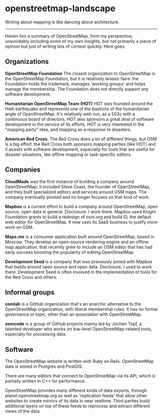 # openstreetmap-landscape

Writing about mapping is like dancing about architecture.

---

Herein lies a summary of OpenStreetMap, from my perspective, unavoidably including some of my own insights, but not primarily a piece of opinion but just of writing lots of context quickly. Here goes.

## Organizations

**OpenStreetMap Foundation** The closest organization to OpenStreetMap is the OpenStreetMap Foundation, but it is relatively laissez-faire: the Foundation holds the trademark, manages 'working groups' and helps manage the membership. The Foundation does not directly support any software development.

**Humanitarian OpenStreetMap Team (HOT)** HOT was founded around the Haiti earthquake and represents one of the bastions of the humanitarian angle of OpenStreetMap. It's relatively well-run, as a 503c with a continuous board of directors. HOT also sponsors a great deal of software development in the service of its efforts. HOT is very interested in the "mapping party" idea, and mapping as a response to disasters.

**American Red Cross**: The Red Cross does a lot of different things, but OSM is a big effort: the Red Cross both sponsors mapping parties (like HOT) and it assists with software development, especially for tools that are useful for disaster situations, like offline mapping or task-specific editors.

## Companies

**CloudMade** was the first instance of building a company around OpenStreetMap: it included Steve Coast, the founder of OpenStreetMap, and they built specialized editors and services around OSM maps. The company eventually pivoted and no longer focuses on that kind of work.

**Mapbox** is a current effort to build a company around OpenStreetMap, open source, open data in general. Disclosure: I work there. Mapbox used Knight Foundation grants to build a redesign of osm.org and build iD, the default web editor for OpenStreetMap. It now uses its SaaS business to justify more work on OSM.

**Maps.me** is a consumer application built around OpenStreetMap, based in Moscow. They develop an open-source rendering engine and an offline map application, that recently grew to include an OSM editor that has had early success boosting the popularity of editing OpenStreetMap.

**Development Seed** is a company that was previously joined with Mapbox that builds around open source and open data. Disclosure, I used to work there. Development Seed is often involved in the implementation of tools for the Red Cross and others.

## Informal groups

**osmlab** is a GitHub organization that's an anarchic alternative to the OpenStreetMap organization, with liberal membership rules. It has no formal governance or topic, other than an association with OpenStreetMap.

**osmcode** is a group of GitHub projects mainly led by Jochen Topf, a talented developer who works on low-level OpenStreetMap-related tools, especially for processing data.

## Software

The OpenStreetMap website is written with Ruby on Rails. OpenStreetMap data is stored in Postgres and PostGIS.

There are many editors that connect to OpenStreetMap via its API, which is partially written in C++ for performance.

OpenStreetMap provides many different kinds of data exports, through planet.openstreetmap.org as well as 'replication feeds' that allow other websites to create mirrors of its data in near realtime. Third parties build additional layers on top of these feeds to reprocess and extract different views of the data.
